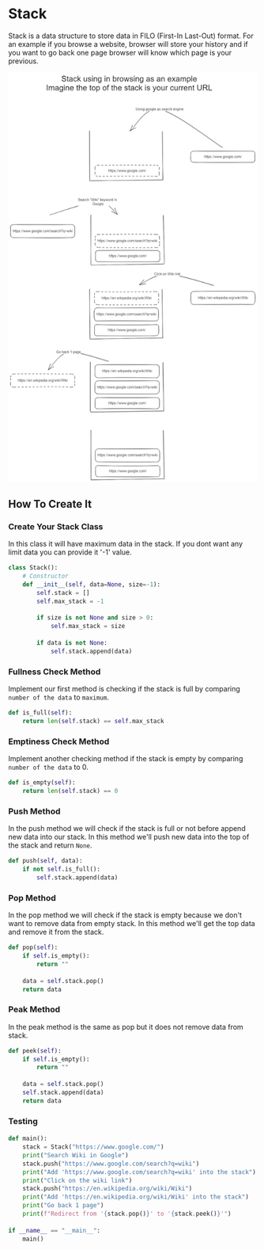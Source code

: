 # Stack

Stack is a data structure to store data in FILO (First-In Last-Out) format. For an example if you browse a website, browser will store your history and if you want to go back one page browser will know which page is your previous.

![Example](/stack/resource/browsing_example.png)

## How To Create It

### Create Your Stack Class

In this class it will have maximum data in the stack. If you dont want any limit data you can provide it '-1' value.

```python
class Stack():
    # Constructor
    def __init__(self, data=None, size=-1):
        self.stack = []
        self.max_stack = -1

        if size is not None and size > 0:
            self.max_stack = size

        if data is not None:
            self.stack.append(data)
```

### Fullness Check Method

Implement our first method is checking if the stack is full by comparing `number of the data` to `maximum`.

```python
def is_full(self):
    return len(self.stack) == self.max_stack
```

### Emptiness Check Method

Implement another checking method if the stack is empty by comparing `number of the data` to 0.

```python
def is_empty(self):
    return len(self.stack) == 0
```

### Push Method

In the push method we will check if the stack is full or not before append new data into our stack. In this method we'll push new data into the top of the stack and return `None`.

```python
def push(self, data):
    if not self.is_full():
        self.stack.append(data)
```

### Pop Method

In the pop method we will check if the stack is empty because we don't want to remove data from empty stack. In this method we'll get the top data and remove it from the stack.

```python
def pop(self):
    if self.is_empty():
        return ""

    data = self.stack.pop()
    return data
```

### Peak Method

In the peak method is the same as pop but it does not remove data from stack.

```python
def peek(self):
    if self.is_empty():
        return ""

    data = self.stack.pop()
    self.stack.append(data)
    return data
```

### Testing

```python
def main():
    stack = Stack("https://www.google.com/")
    print("Search Wiki in Google")
    stack.push("https://www.google.com/search?q=wiki")
    print("Add 'https://www.google.com/search?q=wiki' into the stack")
    print("Click on the wiki link")
    stack.push("https://en.wikipedia.org/wiki/Wiki")
    print("Add 'https://en.wikipedia.org/wiki/Wiki' into the stack")
    print("Go back 1 page")
    print(f"Redirect from '{stack.pop()}' to '{stack.peek()}'")

if __name__ == "__main__":
    main()
```
